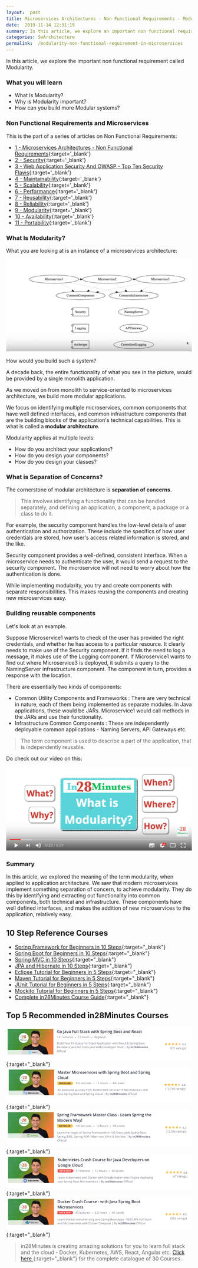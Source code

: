 ```yaml
---
layout:  post
title: Microservices Architectures - Non Functional Requirements - Modularity
date:  2019-11-14 12:31:19
summary: In this article, we explore an important non functional requirement called Modularity. 
categories: SwArchitecture
permalink:  /modularity-non-functional-requirement-in-microservices
---
```


In this article, we explore the important non functional requirement called Modularity. 

### What you will learn

- What Is Modularity?
- Why is Modularity important?
- How can you build more Modular systems?

### Non Functional Requirements and Microservices

This is the part of a series of articles on Non Functional Requirements:

- [1 - Microservices Architectures - Non Functional Requirements](/non-functional-requirements-in-microservices-architectures){:target='_blank'}
- [2 - Security](/non-functional-requirements-in-microservices-introduction-to-Security){:target='_blank'}
- [3 - Web Application Security And OWASP - Top Ten Security Flaws](/web-application-security-owasp-top-ten){:target='_blank'}
- [4 - Maintainability](/non-functional-requirements-in-microservices-introduction-to-Maintainability){:target='_blank'}
- [5 - Scalability](/non-functional-requirements-in-microservices-introduction-to-Scalability){:target='_blank'}
- [6 - Performance](/non-functional-requirements-in-microservices-introduction-to-performance){:target='_blank'}
- [7 - Reusability](/non-functional-requirements-in-microservices-introduction-to-Reusability){:target='_blank'}
- [8 - Reliability](/non-functional-requirements-in-microservices-introduction-to-Reliability){:target='_blank'}
- [9 - Modularity](/modularity-non-functional-requirement-in-microservices){:target='_blank'}
- [10 - Availability](/availability-non-functional-requirement-in-microservices){:target='_blank'}
- [11 - Portability](/non-functional-requirements-in-microservices-introduction-to-portability){:target='_blank'}


### What Is Modularity?

What you are looking at is an instance of a microservices architecture:

![image info](/images/Capture-045-02.png)

How would you build such a system? 

A decade back, the entire functionality of what you see in the picture, would be provided by a single monolith application.

As we moved on from monolith to service-oriented to microservices architecture, we build more modular applications. 

We focus on identifying multiple microservices, common components that have well defined interfaces, and common infrastructure components that are the building blocks of the application's technical capabilities. This is what is called a **modular architecture**. 

Modularity applies at multiple levels:
- How do you architect your applications?
- How do you design your components?
- How do you design your classes?

### What is Separation of Concerns?

The cornerstone of modular architecture is **separation of concerns**. 

> This involves identifying a functionality that can be handled separately, and defining an application, a component, a package or a class  to do it. 

For example, the security component handles the low-level details of user authentication and authorization. These include the specifics of how user credentials are stored, how user's access related information is stored, and the like. 

Security component provides a well-defined, consistent interface. When a microservice needs to authenticate the user, it would send a request to the security component. The microservice will not need to worry about how the authentication is done.

While implementing modularity, you try and create components with separate responsibilities. This makes reusing the components and creating new microservices easy. 

### Building reusable components

Let's look at an example.

Suppose Microservice1 wants to check of the user has provided the right credentials, and whether he has access to a particular resource. It clearly needs to make use of the Security component. If it finds the need to log a message, it makes use of the Logging component. If Microservice1 wants to find out where Microservice3 is deployed, it submits a query to the NamingServer infrastructure component. The component in turn, provides a response with the location. 

There are essentially two kinds of components:
- Common Utility Components and Frameworks : There are very technical in nature, each of them being implemented as separate modules. In Java applications, these would be JARs. Microservice1 would call methods in the JARs and use their functionality. 
- Infrastructure Common Components : These are independently deployable common applications - Naming Servers, API Gateways etc.

> The term component is used to describe a part of the application, that is independently reusable. 

Do check out our video on this:

[![image info](/images/Capture-045-01.png)](https://www.youtube.com/watch?v=v-0ClsJ5UcI)

### Summary

In this article, we explored the meaning of the term modularity, when applied to application architecture. We saw that modern microservices implement something separation of concern, to achieve modularity. They do this by identifying and extracting out functionality into common components, both technical and infrastructure. These components have well defined interfaces, and makes the addition of new microservices to the application, relatively easy. 

## 10 Step Reference Courses

- [Spring Framework for Beginners in 10 Steps](https://courses.in28minutes.com/p/spring-framework-for-beginners){:target="_blank"}
- [Spring Boot for Beginners in 10 Steps](https://courses.in28minutes.com/p/spring-boot-for-beginners-in-10-steps){:target="_blank"}
- [Spring MVC in 10 Steps](https://www.youtube.com/watch?v=BjNhGaZDr0Y){:target="_blank"}
- [JPA and Hibernate in 10 Steps](https://courses.in28minutes.com/p/jpa-and-hibernate-tutorial-for-beginners-with-spring-boot){:target="_blank"}
- [Eclipse Tutorial for Beginners in 5 Steps](https://courses.in28minutes.com/p/eclipse-tutorial-for-beginners){:target="_blank"}
- [Maven Tutorial for Beginners in 5 Steps](https://courses.in28minutes.com/p/maven-tutorial-for-beginners-in-5-steps){:target="_blank"}
- [JUnit Tutorial for Beginners in 5 Steps](https://courses.in28minutes.com/p/junit-tutorial-for-beginners){:target="_blank"}
- [Mockito Tutorial for Beginners in 5 Steps](https://courses.in28minutes.com/p/mockito-for-beginner-in-5-steps){:target="_blank"}
- [Complete in28Minutes Course Guide](https://courses.in28minutes.com/p/in28minutes-course-guide){:target="_blank"}

## Top 5 Recommended in28Minutes Courses
[![Image](/images/Course-Go-Full-Stack-With-Spring-Boot-and-React.png "Go Full Stack with Spring Boot and React")](https://www.udemy.com/course/full-stack-application-with-spring-boot-and-react/?couponCode=NOVEMBER-2019){:target="_blank"}
[![Image](/images/Course-Master-Microservices-with-Spring-Boot-and-Spring-Cloud.png "Master Microservices with Spring Boot and Spring Cloud")](https://www.udemy.com/course/microservices-with-spring-boot-and-spring-cloud/?couponCode=NOVEMBER-2019){:target="_blank"}
[![Image](/images/Course-Spring-Framework-Master-Class---Beginner-to-Expert.png "Spring Master Class - Beginner to Expert")](https://www.udemy.com/course/spring-tutorial-for-beginners/?couponCode=NOVEMBER-2019){:target="_blank"}
[![Image](/images/Course-KubernetesCrashCourse.png "Kubernetes Crash Course for Java Spring Boot Developers")](https://www.udemy.com/course/kubernetes-crash-course-for-java-developers/?couponCode=NOVEMBER-2019){:target="_blank"}
[![Image](/images/Course-DockerCrashCourseForJavaSpringBootDevelopers.png "Docker Crash Course for Java Spring Boot Developers")](https://www.udemy.com/course/docker-course-with-java-and-spring-boot-for-beginners/?couponCode=NOVEMBER-2019){:target="_blank"}

> in28Minutes is creating amazing solutions for you to learn full stack and the cloud - Docker, Kubernetes, AWS, React, Angular etc. [Click here ](https://github.com/in28minutes/learn#aws-and-cloud-courses){:target="_blank"} for the complete catalogue of 30 Courses.


